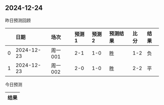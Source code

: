 

 ## 2024-12-24

昨日预测回顾

|    | 日期       | 场次    | 预测1   | 预测2   | 预测结果   | 比分   | 结果   |
|---:|:-----------|:--------|:--------|:--------|:-----------|:-------|:-------|
|  0 | 2024-12-23 | 周一001 | 2-1     | 1-0     | 胜         | 1-2    | 负     |
|  1 | 2024-12-23 | 周一002 | 2-0     | 1-0     | 胜         | 2-2    | 平     |

今日预测

| 结果   |
|--------|